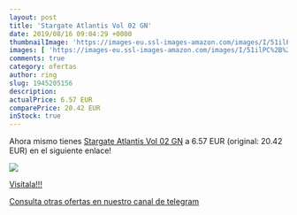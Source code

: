 ```yaml
---
layout: post
title: 'Stargate Atlantis Vol 02 GN'
date: 2019/08/16 09:04:29 +0000
thumbnailImage: 'https://images-eu.ssl-images-amazon.com/images/I/51ilPC%2B%2BZvL._SL200_.jpg'
images: [ 'https://images-eu.ssl-images-amazon.com/images/I/51ilPC%2B%2BZvL._SL200_.jpg' ]
comments: true
category: ofertas
author: ring
slug: 1945205156
description:
actualPrice: 6.57 EUR
comparePrice: 20.42 EUR
inStock: true
---
```


Ahora mismo tienes [Stargate Atlantis Vol 02 GN](https://www.amazon.com/dp/1945205156/?tag=redken08-20) a 6.57 EUR (original: 20.42 EUR) en el siguiente enlace!

[![](https://images-eu.ssl-images-amazon.com/images/I/51ilPC%2B%2BZvL._SL200_.jpg)](https://www.amazon.com/dp/1945205156/?tag=redken08-20)

[Visítala!!!](https://www.amazon.com/dp/1945205156/?tag=redken08-20)

[Consulta otras ofertas en nuestro canal de telegram](https://t.me/s/ofertas25)
